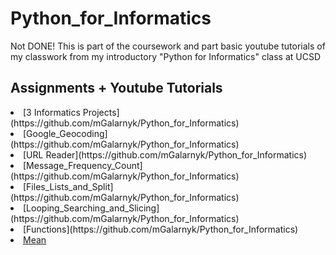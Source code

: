 # Python_for_Informatics

Not DONE! This is part of the coursework and part basic youtube tutorials of my classwork from my introductory "Python for Informatics" class at UCSD

## Assignments + Youtube Tutorials

  <li>[3 Informatics Projects](https://github.com/mGalarnyk/Python_for_Informatics)</li>
  <li>[Google_Geocoding](https://github.com/mGalarnyk/Python_for_Informatics)</li>
  <li>[URL Reader](https://github.com/mGalarnyk/Python_for_Informatics)</li>
  <li>[Message_Frequency_Count](https://github.com/mGalarnyk/Python_for_Informatics)</li>
  <li>[Files_Lists_and_Split](https://github.com/mGalarnyk/Python_for_Informatics)</li>
  <li>[Looping_Searching_and_Slicing](https://github.com/mGalarnyk/Python_for_Informatics)</li>
  <li>[Functions](https://github.com/mGalarnyk/Python_for_Informatics)</li>
  <li><a href="https://github.com/mGalarnyk/Python_for_Informatics/blob/master/1_Mean_mGalarnyk.ipynb" target="_blank">Mean</a> </li>

